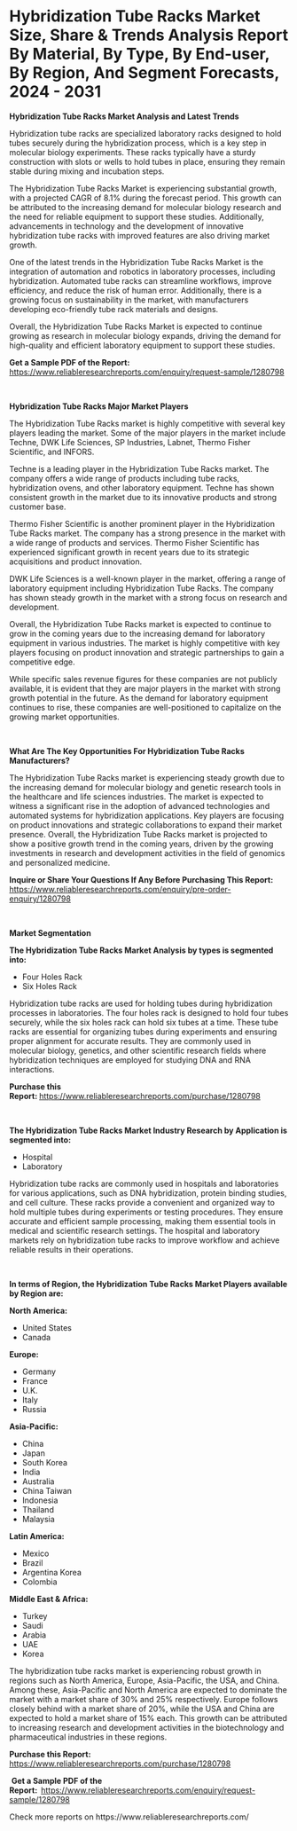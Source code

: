 <p><h1>Hybridization Tube Racks Market Size, Share & Trends Analysis Report By Material, By Type, By End-user, By Region, And Segment Forecasts, 2024 - 2031</h1></p><p><strong>Hybridization Tube Racks Market Analysis and Latest Trends</strong></p>
<p><p>Hybridization tube racks are specialized laboratory racks designed to hold tubes securely during the hybridization process, which is a key step in molecular biology experiments. These racks typically have a sturdy construction with slots or wells to hold tubes in place, ensuring they remain stable during mixing and incubation steps.</p><p>The Hybridization Tube Racks Market is experiencing substantial growth, with a projected CAGR of 8.1% during the forecast period. This growth can be attributed to the increasing demand for molecular biology research and the need for reliable equipment to support these studies. Additionally, advancements in technology and the development of innovative hybridization tube racks with improved features are also driving market growth.</p><p>One of the latest trends in the Hybridization Tube Racks Market is the integration of automation and robotics in laboratory processes, including hybridization. Automated tube racks can streamline workflows, improve efficiency, and reduce the risk of human error. Additionally, there is a growing focus on sustainability in the market, with manufacturers developing eco-friendly tube rack materials and designs.</p><p>Overall, the Hybridization Tube Racks Market is expected to continue growing as research in molecular biology expands, driving the demand for high-quality and efficient laboratory equipment to support these studies.</p></p>
<p><strong>Get a Sample PDF of the Report:&nbsp;</strong> <a href="https://www.reliableresearchreports.com/enquiry/request-sample/1280798">https://www.reliableresearchreports.com/enquiry/request-sample/1280798</a></p>
<p>&nbsp;</p>
<p><strong>Hybridization Tube Racks Major Market Players</strong></p>
<p><p>The Hybridization Tube Racks market is highly competitive with several key players leading the market. Some of the major players in the market include Techne, DWK Life Sciences, SP Industries, Labnet, Thermo Fisher Scientific, and INFORS.</p><p>Techne is a leading player in the Hybridization Tube Racks market. The company offers a wide range of products including tube racks, hybridization ovens, and other laboratory equipment. Techne has shown consistent growth in the market due to its innovative products and strong customer base.</p><p>Thermo Fisher Scientific is another prominent player in the Hybridization Tube Racks market. The company has a strong presence in the market with a wide range of products and services. Thermo Fisher Scientific has experienced significant growth in recent years due to its strategic acquisitions and product innovation.</p><p>DWK Life Sciences is a well-known player in the market, offering a range of laboratory equipment including Hybridization Tube Racks. The company has shown steady growth in the market with a strong focus on research and development.</p><p>Overall, the Hybridization Tube Racks market is expected to continue to grow in the coming years due to the increasing demand for laboratory equipment in various industries. The market is highly competitive with key players focusing on product innovation and strategic partnerships to gain a competitive edge.</p><p>While specific sales revenue figures for these companies are not publicly available, it is evident that they are major players in the market with strong growth potential in the future. As the demand for laboratory equipment continues to rise, these companies are well-positioned to capitalize on the growing market opportunities.</p></p>
<p>&nbsp;</p>
<p><strong>What Are The Key Opportunities For Hybridization Tube Racks Manufacturers?</strong></p>
<p><p>The Hybridization Tube Racks market is experiencing steady growth due to the increasing demand for molecular biology and genetic research tools in the healthcare and life sciences industries. The market is expected to witness a significant rise in the adoption of advanced technologies and automated systems for hybridization applications. Key players are focusing on product innovations and strategic collaborations to expand their market presence. Overall, the Hybridization Tube Racks market is projected to show a positive growth trend in the coming years, driven by the growing investments in research and development activities in the field of genomics and personalized medicine.</p></p>
<p><strong>Inquire or Share Your Questions If Any Before Purchasing This Report:</strong> <a href="https://www.reliableresearchreports.com/enquiry/pre-order-enquiry/1280798">https://www.reliableresearchreports.com/enquiry/pre-order-enquiry/1280798</a></p>
<p>&nbsp;</p>
<p><strong>Market Segmentation</strong></p>
<p><strong>The Hybridization Tube Racks Market Analysis by types is segmented into:</strong></p>
<p><ul><li>Four Holes Rack</li><li>Six Holes Rack</li></ul></p>
<p><p>Hybridization tube racks are used for holding tubes during hybridization processes in laboratories. The four holes rack is designed to hold four tubes securely, while the six holes rack can hold six tubes at a time. These tube racks are essential for organizing tubes during experiments and ensuring proper alignment for accurate results. They are commonly used in molecular biology, genetics, and other scientific research fields where hybridization techniques are employed for studying DNA and RNA interactions.</p></p>
<p><strong>Purchase this Report:&nbsp;</strong><a href="https://www.reliableresearchreports.com/purchase/1280798">https://www.reliableresearchreports.com/purchase/1280798</a></p>
<p>&nbsp;</p>
<p><strong>The Hybridization Tube Racks Market Industry Research by Application is segmented into:</strong></p>
<p><ul><li>Hospital</li><li>Laboratory</li></ul></p>
<p><p>Hybridization tube racks are commonly used in hospitals and laboratories for various applications, such as DNA hybridization, protein binding studies, and cell culture. These racks provide a convenient and organized way to hold multiple tubes during experiments or testing procedures. They ensure accurate and efficient sample processing, making them essential tools in medical and scientific research settings. The hospital and laboratory markets rely on hybridization tube racks to improve workflow and achieve reliable results in their operations.</p></p>
<p>&nbsp;</p>
<p><strong>In terms of Region, the Hybridization Tube Racks Market Players available by Region are:</strong></p>
<p>
    <p> <strong> North America: </strong>
        <ul>
            <li>United States</li>
            <li>Canada</li>
        </ul>
        </p> 
    <p> <strong> Europe: </strong>
        <ul>
            <li>Germany</li>
            <li>France</li>
            <li>U.K.</li>
            <li>Italy</li>
            <li>Russia</li>
        </ul>
        </p> 
    <p> <strong> Asia-Pacific: </strong>
        <ul>
            <li>China</li>
            <li>Japan</li>
            <li>South Korea</li>
            <li>India</li>
            <li>Australia</li>
            <li>China Taiwan</li>
            <li>Indonesia</li>
            <li>Thailand</li>
            <li>Malaysia</li>
        </ul>
        </p> 
    <p> <strong> Latin America: </strong>
        <ul>
            <li>Mexico</li>
            <li>Brazil</li>
            <li>Argentina Korea</li>
            <li>Colombia</li>
        </ul>
        </p> 
    <p> <strong> Middle East & Africa: </strong>
        <ul>
            <li>Turkey</li>
            <li>Saudi</li>
            <li>Arabia</li>
            <li>UAE</li>
            <li>Korea</li>
        </ul>
    </p>
    </p>
<p><p>The hybridization tube racks market is experiencing robust growth in regions such as North America, Europe, Asia-Pacific, the USA, and China. Among these, Asia-Pacific and North America are expected to dominate the market with a market share of 30% and 25% respectively. Europe follows closely behind with a market share of 20%, while the USA and China are expected to hold a market share of 15% each. This growth can be attributed to increasing research and development activities in the biotechnology and pharmaceutical industries in these regions.</p></p>
<p><strong>Purchase this Report: </strong><a href="https://www.reliableresearchreports.com/purchase/1280798">https://www.reliableresearchreports.com/purchase/1280798</a></p>
<p>&nbsp;<strong>Get a Sample PDF of the Report:&nbsp;&nbsp;</strong><a href="https://www.reliableresearchreports.com/enquiry/request-sample/1280798">https://www.reliableresearchreports.com/enquiry/request-sample/1280798</a></p>
<p><strong></strong></p>
<p>Check more reports on https://www.reliableresearchreports.com/</p>